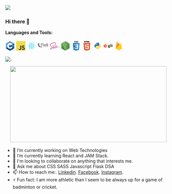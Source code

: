 ![](https://komarev.com/ghpvc/?username=vibhubhatia007&color=green)
### Hi there 👋

<!--
**vibhubhatia007/vibhubhatia007** is a ✨ _special_ ✨ repository because its `README.md` (this file) appears on your GitHub profile.

Here are some ideas to get you started:

- 🔭 I’m currently working on ...
- 🌱 I’m currently learning ...
- 👯 I’m looking to collaborate on ...
- 🤔 I’m looking for help with ...
- 💬 Ask me about ...
- 📫 How to reach me: ...
- 😄 Pronouns: ...
- ⚡ Fun fact: ...
-->
**Languages and Tools:**  

<code><img height="30" src="https://raw.githubusercontent.com/github/explore/80688e429a7d4ef2fca1e82350fe8e3517d3494d/topics/cpp/cpp.png"></code>
<code><img height="30" src="https://raw.githubusercontent.com/github/explore/80688e429a7d4ef2fca1e82350fe8e3517d3494d/topics/javascript/javascript.png"></code>
<code><img height="30" src="https://raw.githubusercontent.com/github/explore/80688e429a7d4ef2fca1e82350fe8e3517d3494d/topics/react/react.png"></code>
<code><img height="35" src="https://raw.githubusercontent.com/github/explore/80688e429a7d4ef2fca1e82350fe8e3517d3494d/topics/flask/flask.png"></code>
<code><img height="30" src="https://raw.githubusercontent.com/github/explore/80688e429a7d4ef2fca1e82350fe8e3517d3494d/topics/sass/sass.png"></code>
<code><img height="30" src="https://raw.githubusercontent.com/github/explore/80688e429a7d4ef2fca1e82350fe8e3517d3494d/topics/nodejs/nodejs.png"></code>
<code><img height="30" src="https://raw.githubusercontent.com/github/explore/80688e429a7d4ef2fca1e82350fe8e3517d3494d/topics/css/css.png"></code>
<code><img height="30" src="https://raw.githubusercontent.com/github/explore/80688e429a7d4ef2fca1e82350fe8e3517d3494d/topics/html/html.png"></code>
<code><img height="30" src="https://raw.githubusercontent.com/github/explore/80688e429a7d4ef2fca1e82350fe8e3517d3494d/topics/python/python.png"></code>
<code><img height="30" src="https://raw.githubusercontent.com/github/explore/80688e429a7d4ef2fca1e82350fe8e3517d3494d/topics/git/git.png"></code>
<code><img height="30" src="https://raw.githubusercontent.com/github/explore/80688e429a7d4ef2fca1e82350fe8e3517d3494d/topics/firebase/firebase.png"></code>


<img align="center" src="https://github-readme-stats.vercel.app/api?username=vibhubhatia007&count_private=true&show_icons=true&title_color=52eb34&icon_color=52eb34" />.


<img  style="padding-left:15px;width:495px;height:240px" src="https://github-readme-stats.vercel.app/api/top-langs/?username=vibhubhatia007&hide=Jupyter%20Notebook&langs_count=6&layout=compact&exclude_repo=LeoClubBitMesraWebsite,parkinson,,BlogingWebsite,vibhubhatia007.github.io">

- 🔭 I’m currently working on Web Technologies
- 🌱 I’m currently learning React and JAM Stack.
- 👯 I'm looking to collaborate on anything that interests me.
- 💬 Ask me about CSS SASS Javascript Flask DSA
- 📫 How to reach me:.
[Linkedin](https://www.linkedin.com/in/vibhu-bhatia-483629167/).
[Facebook](https://www.facebook.com/profile.php?id=100008940287252).
[Instagram](https://www.instagram.com/vibhu.669/).
- ⚡ Fun fact: I am more athletic than I seem to be always up for a game of badminton or cricket.
